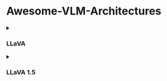 # Awesome-VLM-Architectures
<details> 
  <summary><h3>LLaVA</h3></summary> 
  
  | title                                                                    | model_name | architecture.overview                                                                                                                                     | architecture.components                                                                                                                       | training.methods                                                                                                                                                                                     | alignment_techniques.methods                                                                                                                                                     | datasets.used                         |
| ------------------------------------------------------------------------ | ---------- | --------------------------------------------------------------------------------------------------------------------------------------------------------- | --------------------------------------------------------------------------------------------------------------------------------------------- | ---------------------------------------------------------------------------------------------------------------------------------------------------------------------------------------------------- | -------------------------------------------------------------------------------------------------------------------------------------------------------------------------------- | ------------------------------------- |
| [LLaVA: Large Language and Vision Assistant](https://llava-vl.github.io) | LLaVA      | LLaVA connects a vision encoder and an LLM for general-purpose visual and language understanding, leveraging Vicuna as the LLM and CLIP's visual encoder. | Vision Encoder (CLIP's ViT-L/14), Language Model (Vicuna), and a simple linear layer to connect image features into the word embedding space. | Two-stage instruction-tuning procedure: 1) Pre-training for Feature Alignment using CC3M filtered to 595K image-text pairs. 2) Fine-tuning End-to-End on LLaVA-Instruct-158K dataset and Science QA. | Converts image-text pairs into instruction-following format using GPT-4 generated data, leveraging symbolic representations like captions and bounding boxes for image encoding. | CC3M, LLaVA-Instruct-158K, Science QA | 
</details>
<details>  
  <summary><h3>LLaVA 1.5</h3></summary> 
  
  | title                                                                                 | model_name | architecture.overview                                                                                                   | architecture.components                                                                        | training.methods                                                                                                                                                                      | alignment_techniques.methods                                                                                                                               | datasets.used                                                                    |
| ------------------------------------------------------------------------------------- | ---------- | ----------------------------------------------------------------------------------------------------------------------- | ---------------------------------------------------------------------------------------------- | ------------------------------------------------------------------------------------------------------------------------------------------------------------------------------------- | ---------------------------------------------------------------------------------------------------------------------------------------------------------- | -------------------------------------------------------------------------------- |
| [Improved Baselines with Visual Instruction Tuning](https://arxiv.org/abs/2310.03744) | LLaVA-1.5  | Enhanced LLaVA with a two-layer MLP for the vision-language connector and inclusion of academic-task-oriented VQA data. | Vision Encoder (CLIP ViT-L/336px), Language Model (Vicuna 13B), MLP vision-language connector. | Two-stage training with pre-training on LCS-558K dataset and fine-tuning on a mixture of VQA, OCR, and region-level VQA datasets, resulting in a final training dataset size of 665K. | Employment of a two-layer MLP for improved multimodal representation and inclusion of academic-task-oriented VQA datasets for enhanced model capabilities. | LCS-558K, VQA, OCR, region-level VQA, visual conversation, language conversation |
</details>

